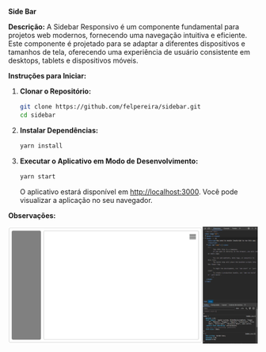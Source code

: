 **Side Bar**

**Descrição:**
A Sidebar Responsivo é um componente fundamental para projetos web modernos, fornecendo uma navegação intuitiva e eficiente. Este componente é projetado para se adaptar a diferentes dispositivos e tamanhos de tela, oferecendo uma experiência de usuário consistente em desktops, tablets e dispositivos móveis.

**Instruções para Iniciar:**

1. **Clonar o Repositório:**

   ```bash
   git clone https://github.com/felpereira/sidebar.git
   cd sidebar
   ```

2. **Instalar Dependências:**

   ```bash
   yarn install
   ```

3. **Executar o Aplicativo em Modo de Desenvolvimento:**
   ```bash
   yarn start
   ```
   O aplicativo estará disponível em [http://localhost:3000](http://localhost:3000). Você pode visualizar a aplicação no seu navegador.

**Observações:**

![SideBar](gif/sidebar.gif)
